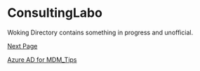 # ConsultingLabo
Woking Directory contains something in progress and unofficial.

[Next Page](AzureADforMDM_Tips.md)

[Azure AD for MDM_Tips](https://github.com/hiroakimurata/ConsultingLabo/blob/master/AzureADforMDM_Tips.md)

